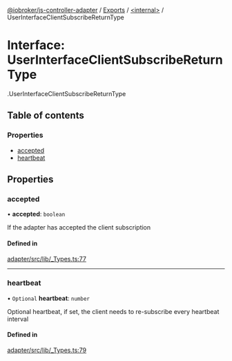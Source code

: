 [@iobroker/js-controller-adapter](../README.md) / [Exports](../modules.md) / [<internal\>](../modules/internal_.md) / UserInterfaceClientSubscribeReturnType

# Interface: UserInterfaceClientSubscribeReturnType

[<internal>](../modules/internal_.md).UserInterfaceClientSubscribeReturnType

## Table of contents

### Properties

- [accepted](internal_.UserInterfaceClientSubscribeReturnType.md#accepted)
- [heartbeat](internal_.UserInterfaceClientSubscribeReturnType.md#heartbeat)

## Properties

### accepted

• **accepted**: `boolean`

If the adapter has accepted the client subscription

#### Defined in

[adapter/src/lib/_Types.ts:77](https://github.com/ioBroker/ioBroker.js-controller/blob/58a732de/packages/adapter/src/lib/_Types.ts#L77)

___

### heartbeat

• `Optional` **heartbeat**: `number`

Optional heartbeat, if set, the client needs to re-subscribe every heartbeat interval

#### Defined in

[adapter/src/lib/_Types.ts:79](https://github.com/ioBroker/ioBroker.js-controller/blob/58a732de/packages/adapter/src/lib/_Types.ts#L79)
